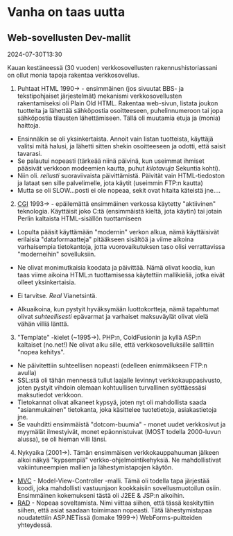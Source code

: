 # Vanha on taas uutta

## Web-sovellusten Dev-mallit

<datetime class="hidden">2024-07-30T13:30</datetime>

Kauan kestäneessä (30 vuoden) verkkosovellusten rakennushistoriassani on ollut monia tapoja rakentaa verkkosovellus.

1. Puhtaat HTML 1990-> - ensimmäinen (jos sivuutat BBS- ja tekstipohjaiset järjestelmät) mekanismi verkkosovellusten rakentamiseksi oli Plain Old HTML. Rakentaa web-sivun, listata joukon tuotteita ja lähettää sähköpostia osoitteeseen, puhelinnumeroon tai jopa sähköpostia tilausten lähettämiseen.
   Tällä oli muutamia etuja ja (monia) haittoja.

- Ensinnäkin se oli yksinkertaista. Annoit vain listan tuotteista, käyttäjä valitsi mitä halusi, ja lähetti sitten shekin osoitteeseen ja odotti, että saisit tavarasi.
- Se palautui nopeasti (tärkeää niinä päivinä, kun useimmat ihmiset pääsivät verkkoon modeemien kautta, puhut *kilotavuja* Sekuntia kohti).
- Niin oli. *reilusti* suoraviivaista päivittämistä. Päivität vain HTML-tiedoston ja lataat sen sille palvelimelle, jota käytit (useimmin FTP:n kautta)
- Mutta se oli SLOW...posti ei ole nopeaa, sekit ovat hitaita käteistä jne....

2. [CGI](https://webdevelopmenthistory.com/1993-cgi-scripts-and-early-server-side-web-programming/)  1993-> - epäilemättä ensimmäinen verkossa käytetty "aktiivinen" teknologia. Käyttäisit joko C:tä (ensimmäistä kieltä, jota käytin) tai jotain Perlin kaltaista HTML-sisällön tuottamiseen

- Lopulta pääsit käyttämään "modernin" verkon alkua, nämä käyttäisivät erilaisia "dataformaatteja" pitääkseen sisältöä ja viime aikoina varhaisempia tietokantoja, jotta vuorovaikutuksen taso olisi verrattavissa "moderneihin" sovelluksiin.

- Ne olivat monimutkaisia koodata ja päivittää. Nämä olivat koodia, kun taas viime aikoina HTML:n tuottamisessa käytettiin mallikieliä, jotka eivät olleet yksinkertaisia.

- Ei tarvitse. *Real* Vianetsintä.

- Alkuaikoina, kun pystyit hyväksymään luottokortteja, nämä tapahtumat olivat *suhteellisesti* epävarmat ja varhaiset maksuväylät olivat vielä vähän villiä länttä.

3. "Template" -kielet (~1995->). PHP:n, ColdFusionin ja kyllä ASP:n kaltaiset (no.net!) Ne olivat alku sille, että verkkosovelluksille sallittiin "nopea kehitys".

- Ne päivitettiin suhteellisen nopeasti (edelleen enimmäkseen FTP:n avulla)
- SSL:stä oli tähän mennessä tullut laajalle levinnyt verkkokauppasivusto, joten pystyit vihdoin olemaan kohtuullisen turvallinen syöttäessäsi maksutiedot verkkoon.
- Tietokannat olivat alkaneet kypsyä, joten nyt oli mahdollista saada "asianmukainen" tietokanta, joka käsittelee tuotetietoja, asiakastietoja jne.
- Se vauhditti ensimmäistä "dotcom-buumia" - monet uudet verkkosivut ja myymälät ilmestyivät, monet epäonnistuivat (MOST todella 2000-luvun alussa), se oli hieman villi länsi.

4. Nykyaika (2001->). Tämän ensimmäisen verkkokauppahuuman jälkeen alkoi näkyä "kypsempiä" verkko-ohjelmointikehyksiä. Ne mahdollistivat vakiintuneempien mallien ja lähestymistapojen käytön.

- [MVC](https://en.wikipedia.org/wiki/Model%E2%80%93view%E2%80%93controller) - Model-View-Controller -malli. Tämä oli todella tapa järjestää koodi, joka mahdollisti vastuunjaon kookkaisiin sovellusmuotoilun osiin. Ensimmäinen kokemukseni tästä oli J2EE & JSP:n aikoihin.
- [RAD](https://en.wikipedia.org/wiki/Rapid_application_development) - Nopeaa soveltamista. Nimi viittaa siihen, että tässä keskityttiin siihen, että asiat saadaan toimimaan nopeasti. Tätä lähestymistapaa noudatettiin ASP.NETissä (lomake 1999->) WebForms-puitteiden yhteydessä.